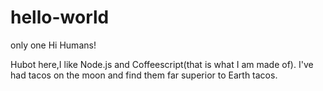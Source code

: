 # hello-world
only one
Hi Humans!

Hubot here,I like Node.js and Coffeescript(that is what I am made of).
I've had tacos on the moon and find them far superior to Earth tacos.
